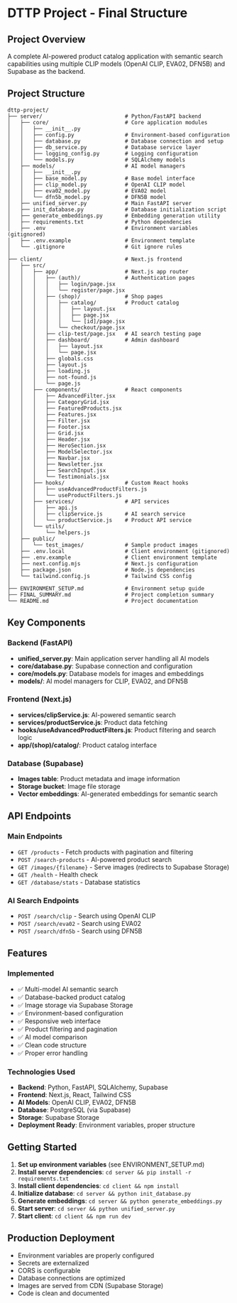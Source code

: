 # DTTP Project - Final Structure

## Project Overview

A complete AI-powered product catalog application with semantic search capabilities using multiple CLIP models (OpenAI CLIP, EVA02, DFN5B) and Supabase as the backend.

## Project Structure

```
dttp-project/
├── server/                          # Python/FastAPI backend
│   ├── core/                        # Core application modules
│   │   ├── __init__.py
│   │   ├── config.py                # Environment-based configuration
│   │   ├── database.py              # Database connection and setup
│   │   ├── db_service.py            # Database service layer
│   │   ├── logging_config.py        # Logging configuration
│   │   └── models.py                # SQLAlchemy models
│   ├── models/                      # AI model managers
│   │   ├── __init__.py
│   │   ├── base_model.py            # Base model interface
│   │   ├── clip_model.py            # OpenAI CLIP model
│   │   ├── eva02_model.py           # EVA02 model
│   │   └── dfn5b_model.py           # DFN5B model
│   ├── unified_server.py            # Main FastAPI server
│   ├── init_database.py             # Database initialization script
│   ├── generate_embeddings.py       # Embedding generation utility
│   ├── requirements.txt             # Python dependencies
│   ├── .env                         # Environment variables (gitignored)
│   ├── .env.example                 # Environment template
│   └── .gitignore                   # Git ignore rules
│
├── client/                          # Next.js frontend
│   ├── src/
│   │   ├── app/                     # Next.js app router
│   │   │   ├── (auth)/              # Authentication pages
│   │   │   │   ├── login/page.jsx
│   │   │   │   └── register/page.jsx
│   │   │   ├── (shop)/              # Shop pages
│   │   │   │   ├── catalog/         # Product catalog
│   │   │   │   │   ├── layout.jsx
│   │   │   │   │   ├── page.jsx
│   │   │   │   │   └── [id]/page.jsx
│   │   │   │   └── checkout/page.jsx
│   │   │   ├── clip-test/page.jsx   # AI search testing page
│   │   │   ├── dashboard/           # Admin dashboard
│   │   │   │   ├── layout.jsx
│   │   │   │   └── page.jsx
│   │   │   ├── globals.css
│   │   │   ├── layout.js
│   │   │   ├── loading.js
│   │   │   ├── not-found.js
│   │   │   └── page.js
│   │   ├── components/              # React components
│   │   │   ├── AdvancedFilter.jsx
│   │   │   ├── CategoryGrid.jsx
│   │   │   ├── FeaturedProducts.jsx
│   │   │   ├── Features.jsx
│   │   │   ├── Filter.jsx
│   │   │   ├── Footer.jsx
│   │   │   ├── Grid.jsx
│   │   │   ├── Header.jsx
│   │   │   ├── HeroSection.jsx
│   │   │   ├── ModelSelector.jsx
│   │   │   ├── Navbar.jsx
│   │   │   ├── Newsletter.jsx
│   │   │   ├── SearchInput.jsx
│   │   │   └── Testimonials.jsx
│   │   ├── hooks/                   # Custom React hooks
│   │   │   ├── useAdvancedProductFilters.js
│   │   │   └── useProductFilters.js
│   │   ├── services/                # API services
│   │   │   ├── api.js
│   │   │   ├── clipService.js       # AI search service
│   │   │   └── productService.js    # Product API service
│   │   └── utils/
│   │       └── helpers.js
│   ├── public/
│   │   └── test_images/             # Sample product images
│   ├── .env.local                   # Client environment (gitignored)
│   ├── .env.example                 # Client environment template
│   ├── next.config.mjs              # Next.js configuration
│   ├── package.json                 # Node.js dependencies
│   └── tailwind.config.js           # Tailwind CSS config
│
├── ENVIRONMENT_SETUP.md             # Environment setup guide
├── FINAL_SUMMARY.md                 # Project completion summary
└── README.md                        # Project documentation
```

## Key Components

### Backend (FastAPI)

- **unified_server.py**: Main application server handling all AI models
- **core/database.py**: Supabase connection and configuration
- **core/models.py**: Database models for images and embeddings
- **models/**: AI model managers for CLIP, EVA02, and DFN5B

### Frontend (Next.js)

- **services/clipService.js**: AI-powered semantic search
- **services/productService.js**: Product data fetching
- **hooks/useAdvancedProductFilters.js**: Product filtering and search logic
- **app/(shop)/catalog/**: Product catalog interface

### Database (Supabase)

- **Images table**: Product metadata and image information
- **Storage bucket**: Image file storage
- **Vector embeddings**: AI-generated embeddings for semantic search

## API Endpoints

### Main Endpoints

- `GET /products` - Fetch products with pagination and filtering
- `POST /search-products` - AI-powered product search
- `GET /images/{filename}` - Serve images (redirects to Supabase Storage)
- `GET /health` - Health check
- `GET /database/stats` - Database statistics

### AI Search Endpoints

- `POST /search/clip` - Search using OpenAI CLIP
- `POST /search/eva02` - Search using EVA02
- `POST /search/dfn5b` - Search using DFN5B

## Features

### Implemented

- ✅ Multi-model AI semantic search
- ✅ Database-backed product catalog
- ✅ Image storage via Supabase Storage
- ✅ Environment-based configuration
- ✅ Responsive web interface
- ✅ Product filtering and pagination
- ✅ AI model comparison
- ✅ Clean code structure
- ✅ Proper error handling

### Technologies Used

- **Backend**: Python, FastAPI, SQLAlchemy, Supabase
- **Frontend**: Next.js, React, Tailwind CSS
- **AI Models**: OpenAI CLIP, EVA02, DFN5B
- **Database**: PostgreSQL (via Supabase)
- **Storage**: Supabase Storage
- **Deployment Ready**: Environment variables, proper structure

## Getting Started

1. **Set up environment variables** (see ENVIRONMENT_SETUP.md)
2. **Install server dependencies**: `cd server && pip install -r requirements.txt`
3. **Install client dependencies**: `cd client && npm install`
4. **Initialize database**: `cd server && python init_database.py`
5. **Generate embeddings**: `cd server && python generate_embeddings.py`
6. **Start server**: `cd server && python unified_server.py`
7. **Start client**: `cd client && npm run dev`

## Production Deployment

- Environment variables are properly configured
- Secrets are externalized
- CORS is configurable
- Database connections are optimized
- Images are served from CDN (Supabase Storage)
- Code is clean and documented
